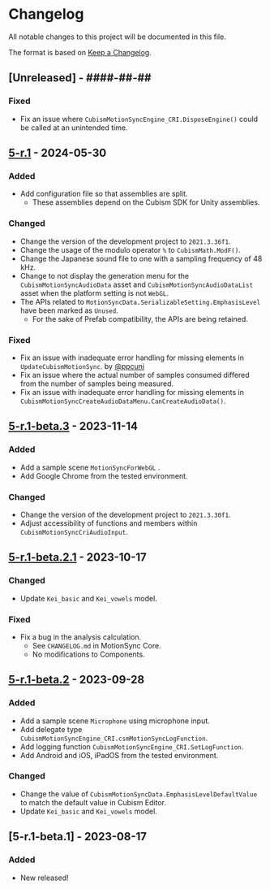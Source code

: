 # Changelog

All notable changes to this project will be documented in this file.

The format is based on [Keep a Changelog](https://keepachangelog.com/en/1.0.0/).


## [Unreleased] - ####-##-##

### Fixed

* Fix an issue where `CubismMotionSyncEngine_CRI.DisposeEngine()` could be called at an unintended time.


## [5-r.1] - 2024-05-30

### Added

* Add configuration file so that assemblies are split.
  * These assemblies depend on the Cubism SDK for Unity assemblies.

### Changed

* Change the version of the development project to `2021.3.36f1`.
* Change the usage of the modulo operator `%` to `CubismMath.ModF()`.
* Change the Japanese sound file to one with a sampling frequency of 48 kHz.
* Change to not display the generation menu for the `CubismMotionSyncAudioData` asset and `CubismMotionSyncAudioDataList` asset when the platform setting is not `WebGL`.
* The APIs related to `MotionSyncData.SerializableSetting.EmphasisLevel` have been marked as `Unused`.
  * For the sake of Prefab compatibility, the APIs are being retained.

### Fixed

* Fix an issue with inadequate error handling for missing elements in `UpdateCubismMotionSync`. by [@ppcuni](https://github.com/ppcuni)
* Fix an issue where the actual number of samples consumed differed from the number of samples being measured.
* Fix an issue with inadequate error handling for missing elements in `CubismMotionSyncCreateAudioDataMenu.CanCreateAudioData()`.


## [5-r.1-beta.3] - 2023-11-14

### Added

* Add a sample scene `MotionSyncForWebGL` .
* Add Google Chrome from the tested environment.

### Changed

* Change the version of the development project to `2021.3.30f1`.
* Adjust accessibility of functions and members within `CubismMotionSyncCriAudioInput`.


## [5-r.1-beta.2.1] - 2023-10-17

### Changed

* Update `Kei_basic` and `Kei_vowels` model.

### Fixed

* Fix a bug in the analysis calculation.
  * See `CHANGELOG.md` in MotionSync Core.
  * No modifications to Components.


## [5-r.1-beta.2] - 2023-09-28

### Added

* Add a sample scene `Microphone` using microphone input.
* Add delegate type `CubismMotionSyncEngine_CRI.csmMotionSyncLogFunction`.
* Add logging function `CubismMotionSyncEngine_CRI.SetLogFunction`.
* Add Android and iOS, iPadOS from the tested environment.

### Changed

* Change the value of `CubismMotionSyncData.EmphasisLevelDefaultValue` to match the default value in Cubism Editor.
* Update `Kei_basic` and `Kei_vowels` model.


## [5-r.1-beta.1] - 2023-08-17

### Added

* New released!


[5-r.1]: https://github.com/Live2D/CubismUnityMotionSyncComponents/compare/5-r.1-beta.3...5-r.1
[5-r.1-beta.3]: https://github.com/Live2D/CubismUnityMotionSyncComponents/compare/5-r.1-beta.2.1...5-r.1-beta.3
[5-r.1-beta.2.1]: https://github.com/Live2D/CubismUnityMotionSyncComponents/compare/5-r.1-beta.2...5-r.1-beta.2.1
[5-r.1-beta.2]: https://github.com/Live2D/CubismUnityMotionSyncComponents/compare/5-r.1-beta.1...5-r.1-beta.2
